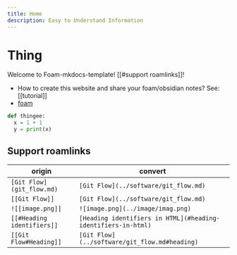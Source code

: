 ```yaml
---
title: Home
description: Easy to Understand Information
---
```


# Thing
Welcome to Foam-mkdocs-template! [[#support roamlinks]]!

* How to create this website and share your foam/obsidian notes? See: [[tutorial]]
* [foam](https://github.com/foambubble/foam)

```python
def thingee:
  x = 1 + 1
  y = print(x)
```

## Support roamlinks

| origin                  | convert                             |
| ----------------------- | ----------------------------------- |
| `[Git Flow](git_flow.md)` | `[Git Flow](../software/git_flow.md)` |
| `[[Git Flow]]`            | `[Git Flow](../software/git_flow.md)` |
| `![[image.png]]`           | `![image.png](../image/imag.png)`      |
| `[[#Heading identifiers]]` | `[Heading identifiers in HTML](#heading-identifiers-in-html)`|
| `[[Git Flow#Heading]]`     |  `[Git Flow](../software/git_flow.md#heading)` |
